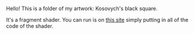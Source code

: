 Hello!
This is a folder of my artwork: Kosovych's black square.

It's a fragment shader. You can run is on [this site](http://editor.thebookofshaders.com/) simply putting in all of the code of the shader.